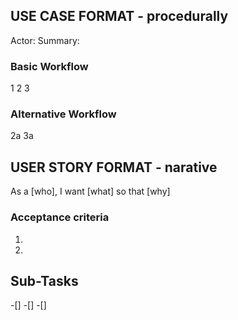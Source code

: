 ## USE CASE FORMAT - procedurally
Actor: 
Summary: 

### Basic Workflow
1
2 
3

### Alternative Workflow
2a
3a

## USER STORY FORMAT - narative
As a [who], I want [what] so that [why]

### Acceptance criteria
1)
2)

## Sub-Tasks
-[]
-[]
-[]
